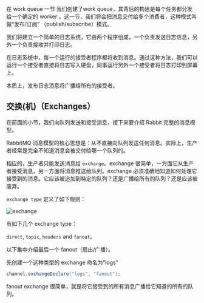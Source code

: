 在 work queue 一节 我们创建了work queue，其背后的构思是每个任务都分发给一个确定的 worker 。这一节，我们将会把消息交付给多个消费者，这种模式叫做“发布/订阅” （publish/subscribe）模式。

我们将建立一个简单的日志系统，它由两个程序组成，一个负责发送日志信息，另外一个负责接收并打印日志。

在日志系统中，每一个运行的接受者程序都将收到消息。通过这种方法，我们可以运行一个接受者直接将日志写入硬盘，同事运行另外一个接受者将日志打印到屏幕上。

本质上，发布日志消息将广播给所有的接受者。



## 交换(机)（Exchanges）

在前面的小节，我们向队列发送和接受消息，接下来要介绍 Rabbit 完整的消息模型。

RabbitMQ 消息模型的核心思想是：从不直接向队列发送任何消息。实际上，生产者经常是完全不知道消息会被交付给哪一个队列的。

相应的，生产者只能发送消息给 `exchange`。exchange 很简单，一方面它从生产者接受消息，另一方面将消息推送给队列。exchange 必须准确地知道如何处理它接受到的消息。它应该被追加到特定的队列？还是广播给所有的队列？还是应该被废弃。

`exchange type` 定义了如下规则：

![exchange](./publish-subscribe/exchange)

有如下几个 exchange type：

`direct`, `topic`, `headers` and `fanout`。

以下集中介绍最后一个 fanout（扇出/广播）。

先创建一个这种类型的 exchange 命名为“logs”

```java
channel.exchangeDeclare("logs", "fanout");
```

fanout exchange 很简单，就是将它接受到的所有消息广播给它知道的所有的队列。